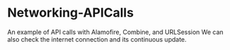# Networking-APICalls
An example of API calls with Alamofire, Combine, and URLSession 
We can also check the internet connection and its continuous update.
